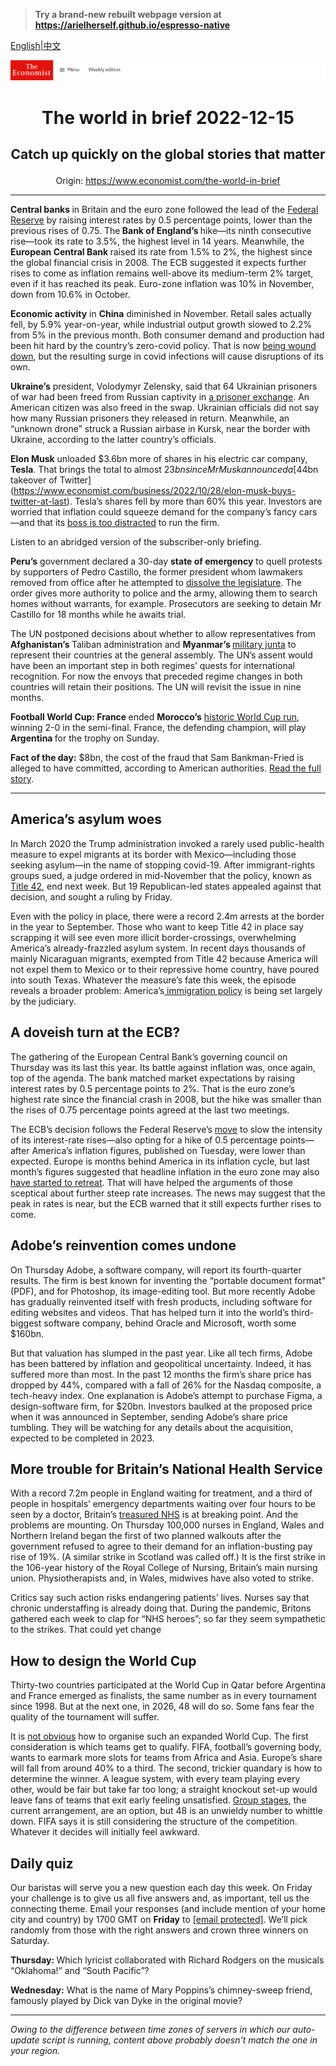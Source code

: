 > **Try a brand-new rebuilt webpage version at https://arielherself.github.io/espresso-native**

[English](https://github.com/arielherself/espresso/blob/main/README.md)|[中文](https://github-com.translate.goog/arielherself/espresso/blob/main/README.md?_x_tr_sl=en&_x_tr_tl=zh-CN&_x_tr_hl=zh-CN&_x_tr_pto=wapp)



![The Economist](menubar.png)

# <p align="center">The world in brief 2022-12-15</p>

## <p align="center">Catch up quickly on the global stories that matter</p>

<p align="center">Origin: <a href="https://www.economist.com/the-world-in-brief">https://www.economist.com/the-world-in-brief</a><hr>

<strong>Central banks </strong>in Britain and the euro zone followed the lead of the [Federal Reserve](https://www.economist.com/finance-and-economics/2022/12/13/americas-inflation-fever-may-be-breaking-at-last) by raising interest rates by 0.5 percentage points, lower than the previous rises of 0.75. The<strong> Bank of England’s </strong>hike—its ninth consecutive rise—took its rate to 3.5%, the highest level in 14 years. Meanwhile, the <strong>European Central Bank </strong>raised its rate from 1.5% to 2%, the highest since the global financial crisis in 2008. The ECB suggested it expects further rises to come as inflation remains well-above its medium-term 2% target, even if it has reached its peak. Euro-zone inflation was 10% in November, down from 10.6% in October.

<strong>Economic activity</strong> in <strong>China</strong> diminished in November. Retail sales actually fell, by 5.9% year-on-year, while industrial output growth slowed to 2.2% from 5% in the previous month. Both consumer demand and production had been hit hard by the country’s zero-covid policy. That is now [being wound down](https://www.economist.com/leaders/2022/12/07/china-is-loosening-its-covid-restrictions-at-great-risk), but the resulting surge in covid infections will cause disruptions of its own.

<strong>Ukraine’s</strong> president, Volodymyr Zelensky, said that 64 Ukrainian prisoners of war had been freed from Russian captivity in [a prisoner exchange](https://www.economist.com/the-economist-explains/2022/08/05/how-do-prisoner-swaps-work). An American citizen was also freed in the swap. Ukrainian officials did not say how many Russian prisoners they released in return. Meanwhile, an “unknown drone” struck a Russian airbase in Kursk, near the border with Ukraine, according to the latter country’s officials.

<strong>Elon Musk</strong> unloaded $3.6bn more of shares in his electric car company, <strong>Tesla</strong>. That brings the total to almost $23bn since Mr Musk announced a [$44bn takeover of Twitter](https://www.economist.com/business/2022/10/28/elon-musk-buys-twitter-at-last). Tesla’s shares fell by more than 60% this year. Investors are worried that inflation could squeeze demand for the company’s fancy cars—and that its [boss is too distracted](https://www.economist.com/united-states/2022/12/01/elon-musk-is-showing-what-a-waste-of-time-twitter-can-be) to run the firm.

Listen to an abridged version of the subscriber-only briefing.

<strong>Peru’s</strong> government declared a 30-day <strong>state of emergency</strong> to quell protests by supporters of Pedro Castillo, the former president whom lawmakers removed from office after he attempted to [dissolve the legislature](https://www.economist.com/the-americas/2022/12/07/after-a-bungled-coup-attempt-perus-president-falls). The order gives more authority to police and the army, allowing them to search homes without warrants, for example. Prosecutors are seeking to detain Mr Castillo for 18 months while he awaits trial.

The UN postponed decisions about whether to allow representatives from <strong>Afghanistan’s </strong>Taliban administration and <strong>Myanmar’s </strong>[military junta](https://www.economist.com/asia/2022/09/15/an-economically-illiterate-junta-is-running-myanmar-into-the-ground) to represent their countries at the general assembly. The UN’s assent would have been an important step in both regimes’ quests for international recognition. For now the envoys that preceded regime changes in both countries will retain their positions. The UN will revisit the issue in nine months. 

<strong>Football World Cup: France </strong>ended <strong>Morocco’s</strong> [historic World Cup run](https://www.economist.com/middle-east-and-africa/2022/12/13/moroccos-world-cup-success-sparks-a-debate-about-arab-identity), winning 2-0 in the semi-final. France, the defending champion, will play <strong>Argentina </strong>for the trophy on Sunday.

<strong>Fact of the day:</strong> $8bn, the cost of the fraud that Sam Bankman-Fried is alleged to have committed, according to American authorities. [Read the full story](https://www.economist.com/finance-and-economics/2022/12/13/the-game-is-up-for-sam-bankman-fried).

----------

## America’s asylum woes

In March 2020 the Trump administration invoked a rarely used public-health measure to expel migrants at its border with Mexico—including those seeking asylum—in the name of stopping covid-19. After immigrant-rights groups sued, a judge ordered in mid-November that the policy, known as [Title 42](https://www.economist.com/united-states/2022/05/22/the-title-42-furore-highlights-americas-broken-immigration-system), end next week. But 19 Republican-led states appealed against that decision, and sought a ruling by Friday. 

Even with the policy in place, there were a record 2.4m arrests at the border in the year to September. Those who want to keep Title 42 in place say scrapping it will see even more illicit border-crossings, overwhelming America’s already-frazzled asylum system. In recent days thousands of mainly Nicaraguan migrants, exempted from Title 42 because America will not expel them to Mexico or to their repressive home country, have poured into south Texas. Whatever the measure’s fate this week, the episode reveals a broader problem: America’s[ immigration policy](https://www.economist.com/podcasts/2022/05/20/how-to-untangle-the-immigration-mess-in-america) is being set largely by the judiciary.

## A doveish turn at the ECB?

The gathering of the European Central Bank’s governing council on Thursday was its last this year. Its battle against inflation was, once again, top of the agenda. The bank matched market expectations by raising interest rates by 0.5 percentage points to 2%. That is the euro zone’s highest rate since the financial crash in 2008, but the hike was smaller than the rises of 0.75 percentage points agreed at the last two meetings. 

The ECB’s decision follows the Federal Reserve’s [move](https://www.economist.com/finance-and-economics/2022/12/13/americas-inflation-fever-may-be-breaking-at-last) to slow the intensity of its interest-rate rises—also opting for a hike of 0.5 percentage points—after America’s inflation figures, published on Tuesday, were lower than expected. Europe is months behind America in its inflation cycle, but last month’s figures suggested that headline inflation in the euro zone may also [have started to retreat](https://www.economist.com/finance-and-economics/2022/12/07/inflation-is-falling-but-not-enough). That will have helped the arguments of those sceptical about further steep rate increases. The news may suggest that the peak in rates is near, but the ECB warned that it still expects further rises to come. 

## Adobe’s reinvention comes undone

On Thursday Adobe, a software company, will report its fourth-quarter results. The firm is best known for inventing the “portable document format” (PDF), and for Photoshop, its image-editing tool. But more recently Adobe has gradually reinvented itself with fresh products, including software for editing websites and videos. That has helped turn it into the world’s third-biggest software company, behind Oracle and Microsoft, worth some $160bn.

But that valuation has slumped in the past year. Like all tech firms, Adobe has been battered by inflation and geopolitical uncertainty. Indeed, it has suffered more than most. In the past 12 months the firm’s share price has dropped by 44%, compared with a fall of 26% for the Nasdaq composite, a tech-heavy index. One explanation is Adobe’s attempt to purchase Figma, a design-software firm, for $20bn. Investors baulked at the proposed price when it was announced in September, sending Adobe’s share price tumbling. They will be watching for any details about the acquisition, expected to be completed in 2023. 

## More trouble for Britain’s National Health Service

With a record 7.2m people in England waiting for treatment, and a third of people in hospitals’ emergency departments waiting over four hours to be seen by a doctor, Britain’s [treasured NHS](https://www.economist.com/britain/2022/09/29/the-national-health-service-faces-a-terrible-winter) is at breaking point. And the problems are mounting. On Thursday 100,000 nurses in England, Wales and Northern Ireland began the first of two planned walkouts after the government refused to agree to their demand for an inflation-busting pay rise of 19%. (A similar strike in Scotland was called off.) It is the first strike in the 106-year history of the Royal College of Nursing, Britain’s main nursing union. Physiotherapists and, in Wales, midwives have also voted to strike. 

Critics say such action risks endangering patients’ lives. Nurses say that chronic understaffing is already doing that. During the pandemic, Britons gathered each week to clap for “NHS heroes”; so far they seem sympathetic to the strikes. That could yet change

## How to design the World Cup

Thirty-two countries participated at the World Cup in Qatar before Argentina and France emerged as finalists, the same number as in every tournament since 1998. But at the next one, in 2026, 48 will do so. Some fans fear the quality of the tournament will suffer. 

It is [not obvious](https://www.economist.com/the-economist-explains/2022/12/14/how-to-design-a-perfect-world-cup) how to organise such an expanded World Cup. The first consideration is which teams get to qualify. FIFA, football’s governing body, wants to earmark more slots for teams from Africa and Asia. Europe’s share will fall from around 40% to a third. The second, trickier quandary is how to determine the winner. A league system, with every team playing every other, would be fair but take far too long; a straight knockout set-up would leave fans of teams that exit early feeling unsatisfied. [Group stages](https://www.economist.com/culture/2022/12/02/why-the-world-cups-first-stage-has-been-surprisingly-even), the current arrangement, are an option, but 48 is an unwieldy number to whittle down. FIFA says it is still considering the structure of the competition. Whatever it decides will initially feel awkward. 

## Daily quiz

Our baristas will serve you a new question each day this week. On Friday your challenge is to give us all five answers and, as important, tell us the connecting theme. Email your responses (and include mention of your home city and country) by 1700 GMT on <strong>Friday</strong> to [<span class="__cf_email__" data-cfemail="e1b094889ba49291938492928ea184828e8f8e8c889295cf828e8c">[email&#160;protected]</span>](https://mail.google.com/mail/?view=cm&amp;fs=1&amp;tf=1&amp;to=QuizEspresso@economist.com). We’ll pick randomly from those with the right answers and crown three winners on Saturday.

<strong>Thursday: </strong>Which lyricist collaborated with Richard Rodgers on the musicals “Oklahoma!” and “South Pacific”?

<strong>Wednesday:</strong> What is the name of Mary Poppins’s chimney-sweep friend, famously played by Dick van Dyke in the original movie?

----------

*Owing to the difference between time zones of servers in which our auto-update script is running, content above probably doesn't match the one in your region.*
